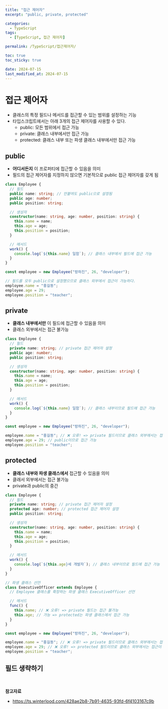 ```yaml
---
title: "접근 제어자"
excerpt: "public, private, protected"

categories:
  - TypeScript
tags:
  - [TypeScript, 접근 제어자]

permalink: /TypeScript/접근제어자/

toc: true
toc_sticky: true

date: 2024-07-15
last_modified_at: 2024-07-15
---
```


# 접근 제어자

- 클래스의 특정 필드나 메서드를 접근할 수 있는 범위를 설정하는 기능
- 타입스크립트에서는 아래 3개의 접근 제어자를 사용할 수 있다.
  - public: 모든 범위에서 접근 가능
  - private: 클래스 내부에서만 접근 가능
  - protected: 클래스 내부 또는 파생 클래스 내부에서만 접근 가능

## public

- **어디서든지** 이 프로퍼티에 접근할 수 있음을 의미
- 필드의 접근 제어자를 지정하지 않으면 기본적으로 public 접근 제어자를 갖게 됨

```ts
class Employee {
  // 필드
  public name: string; // 안붙여도 public으로 설정됨
  public age: number;
  public position: string;

  // 생성자
  constructor(name: string, age: number, position: string) {
    this.name = name;
    this.age = age;
    this.position = position;
  }

  // 메서드
  work() {
    console.log(`${this.name} 일함`); // 클래스 내부에서 필드에 접근 가능
  }
}

const employee = new Employee("방하진", 26, "developer");

// 필드를 모두 public으로 설정했으므로 클래스 외부에서 접근이 가능하다.
employee.name = "홍길동";
employee.age = 29;
employee.position = "teacher";
```

## private

- **클래스 내부에서만** 이 필드에 접근할 수 있음을 의미
- 클래스 외부에서는 접근 불가능

```ts
class Employee {
  // 필드
  private name: string; // private 접근 제어자 설정
  public age: number;
  public position: string;

  // 생성자
  constructor(name: string, age: number, position: string) {
    this.name = name;
    this.age = age;
    this.position = position;
  }

  // 메서드
  work() {
    console.log(`${this.name} 일함`); // 클래스 내부이므로 필드에 접근 가능
  }
}

const employee = new Employee("방하진", 26, "developer");

employee.name = "홍길동"; // ❌ 오류! => private 필드이므로 클래스 외부에서는 접근이 불가능함
employee.age = 29; // public이므로 접근 가능
employee.position = "teacher";
```

## protected

- **클래스 내부와 파생 클래스에서** 접근할 수 있음을 의미
- 클래서 외부에서는 접근 불가능
- private과 public의 중간

```ts
class Employee {
  // 필드
  private name: string; // private 접근 제어자 설정
  protected age: number; // protected 접근 제어자 설정
  public position: string;

  // 생성자
  constructor(name: string, age: number, position: string) {
    this.name = name;
    this.age = age;
    this.position = position;
  }

  // 메서드
  work() {
    console.log(`${this.age}세 개발자`); // 클래스 내부이므로 필드에 접근 가능
  }
}

// 파생 클래스 선언
class ExecutiveOfficer extends Employee {
  // Employee 클래스를 확장하는 파생 클래스 ExecutiveOfficer 선언

  // 메서드
  func() {
    this.name; // ❌ 오류! => private 필드는 접근 불가능
    this.age; // 가능 => protected는 파생 클래스에서 접근 가능
  }
}

const employee = new Employee("방하진", 26, "developer");

employee.name = "홍길동"; // ❌ 오류! => private 필드이므로 클래스 외부에서는 접근이 불가능함
employee.age = 29; // ❌ 오류! => protected 필드이므로 클래스 외부에서는 접근이 불가능함
employee.position = "teacher";
```

## 필드 생략하기

<br/>

**참고자료**

- https://ts.winterlood.com/428ae2b8-7b91-4635-93fd-6f4103167c9b
